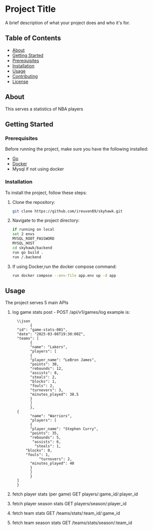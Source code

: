 # Project Title

A brief description of what your project does and who it's for.

## Table of Contents

- [About](#about)
- [Getting Started](#getting-started)
- [Prerequisites](#prerequisites)
- [Installation](#installation)
- [Usage](#usage)
- [Contributing](#contributing)
- [License](#license)

## About

This serves a statistics of NBA players 

## Getting Started

### Prerequisites

Before running the project, make sure you have the following installed:

- [Go](https://golang.org/)
- [Docker](https://www.docker.com/)
- Mysql if not using docker

### Installation

To install the project, follow these steps:

1. Clone the repository:

    ```bash
    git clone https://github.com/ireuven89/skyhawk.git
    ```

2. Navigate to the project directory:

    ```bash
   if running on local
   set 2 envs 
   MYSQL_ROOT_PASSWORD
   MYSQL_HOST
    cd skyhawk/backend
    run go build .
    run /.backend
    ```


3. If using Docker,run the docker compose command:

    ```bash
   run docker compose --env-file app.env up -d app
    ```

## Usage

The project serves 5 main APIs
1. log game stats post - POST /api/v1/games/log
    example is:
      
         \\json
               {     
         "id": "game-stats-001",
         "date": "2025-03-08T19:30:00Z",
         "teams": [
               {
               "name": "Lakers",
               "players": [
               {
               "player_name": "LeBron James",
               "points": 30,
               "rebounds": 12,
               "assists": 8,
               "steals": 2,
               "blocks": 1,
               "fouls": 2,
               "turnovers": 3,
               "minutes_played": 38.5
               }
               ]
               },
         {
               "name": "Warriors",
               "players": [
               {
               "player_name": "Stephen Curry",
               "points": 35,
               "rebounds": 5,
                "assists": 6,
                 "steals": 1,
             "blocks": 0,
             "fouls": 1,
                   "turnovers": 2,
               "minutes_played": 40
               }
               ]
               }
         ]
         }
2.  fetch player stats (per game) GET players/:game_id/:player_id
3.  fetch player season stats GET players/season/:player_id
4. fetch team stats GET /teams/stats/:team_id/:game_id
5. fetch team season stats GET /teams/stats/season/:team_id
